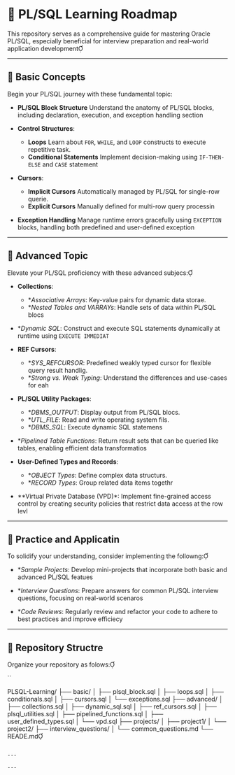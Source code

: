 # 📘 PL/SQL Learning Roadmap
This repository serves as a comprehensive guide for mastering Oracle PL/SQL, especially beneficial for interview preparation and real-world application development

---

## 📗 Basic Concepts
Begin your PL/SQL journey with these fundamental topic:

- **PL/SQL Block Structure** Understand the anatomy of PL/SQL blocks, including declaration, execution, and exception handling section

- **Control Structures**:
  - **Loops** Learn about `FOR`, `WHILE`, and `LOOP` constructs to execute repetitive task.
  - **Conditional Statements** Implement decision-making using `IF-THEN-ELSE` and `CASE` statement

- **Cursors**:
  - **Implicit Cursors** Automatically managed by PL/SQL for single-row querie.
  - **Explicit Cursors** Manually defined for multi-row query processin

- **Exception Handling** Manage runtime errors gracefully using `EXCEPTION` blocks, handling both predefined and user-defined exception

---

## 📘 Advanced Topic

Elevate your PL/SQL proficiency with these advanced subjecs:

- **Collections**:
  - **Associative Arrays*: Key-value pairs for dynamic data storae.
  - **Nested Tables and VARRAYs*: Handle sets of data within PL/SQL blocs

- **Dynamic SQL*: Construct and execute SQL statements dynamically at runtime using `EXECUTE IMMEDIAT`

- **REF Cursors**:
  - **SYS_REFCURSOR*: Predefined weakly typed cursor for flexible query result handlig.
  - **Strong vs. Weak Typing*: Understand the differences and use-cases for eah

- **PL/SQL Utility Packages**:
  - **DBMS_OUTPUT*: Display output from PL/SQL blocs.
  - **UTL_FILE*: Read and write operating system fils.
  - **DBMS_SQL*: Execute dynamic SQL statemens

- **Pipelined Table Functions*: Return result sets that can be queried like tables, enabling efficient data transformatios

- **User-Defined Types and Records**:
  - **OBJECT Types*: Define complex data structurs.
  - **RECORD Types*: Group related data items togethr

- **Virtual Private Database (VPD)*: Implement fine-grained access control by creating security policies that restrict data access at the row levl

---

## 🧪 Practice and Applicatin

To solidify your understanding, consider implementing the followng:

- **Sample Projects*: Develop mini-projects that incorporate both basic and advanced PL/SQL featues

- **Interview Questions*: Prepare answers for common PL/SQL interview questions, focusing on real-world scenaros

- **Code Reviews*: Regularly review and refactor your code to adhere to best practices and improve efficiecy

---

## 📂 Repository Structre

Organize your repository as folows:

``

PLSQL-Learning/
├── basic/
│   ├── plsql_block.sql
│   ├── loops.sql
│   ├── conditionals.sql
│   ├── cursors.sql
│   └── exceptions.sql
├── advanced/
│   ├── collections.sql
│   ├── dynamic_sql.sql
│   ├── ref_cursors.sql
│   ├── plsql_utilities.sql
│   ├── pipelined_functions.sql
│   ├── user_defined_types.sql
│   └── vpd.sql
├── projects/
│   ├── project1/
│   └── project2/
├── interview_questions/
│   └── common_questions.md
└── READE.md
```

---

--- 
